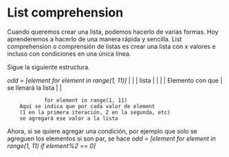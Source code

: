 # List comprehension
Cuando queremos crear una lista, podemos hacerlo de varias formas. Hoy aprenderemos a hacerlo de una manera rápida y sencilla.
List comprehension o comprensión de listas es crear una lista con x valores e incluso con condiciones en una única línea.

Sigue la siguiente estructura.


_odd = [element for element in range(1, 11)]_
  |        |                |
lista      |                |
           |                |
    Elemento con que        |
    se llenará la lista     |
                            |

                for element in range(1, 11)
        Aquí se indica que por cada valor de element
        (1 en la primera iteración, 2 en la segunda, etc)
        se agregará ese valor a la lista


Ahora, si se quiere agregar una condición, por ejemplo que solo se agreguen los elementos si son par, se hace
_odd = [element for element in range(1, 11) if element%2 == 0]_